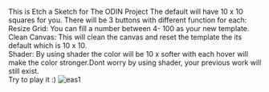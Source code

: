 This is Etch a Sketch for The ODIN Project
The default will have 10 x 10 squares for you.
There will be 3 buttons with different function for each:<br>
    Resize Grid: You can fill a number between 4- 100 as your new template.<br>
    Clean Canvas: This will clean the canvas and reset the template the its default which is 10 x 10.<br>
    Shader: By using shader the color will be 10 x softer with each hover will make the color stronger.Dont worry by using shader, your previous work will still exist.<br>
Try to play it :)
![eas1](https://user-images.githubusercontent.com/47767474/90311992-54f6ad80-df33-11ea-95c5-f1b8c8e7dfbd.png)
